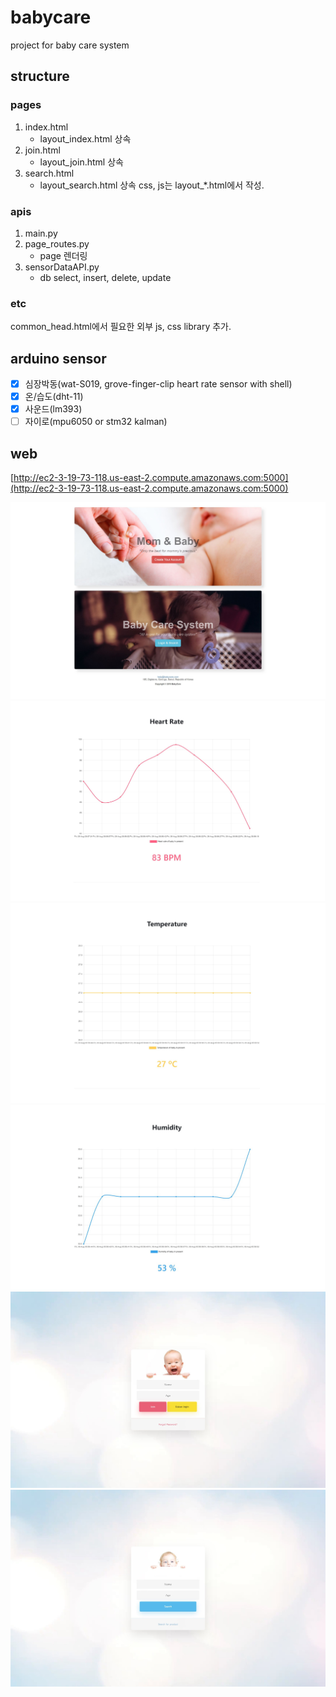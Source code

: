 # babycare
project for baby care system  
    
## structure
### pages
1. index.html
	- layout_index.html 상속
2. join.html
	- layout_join.html 상속
3. search.html
	- layout_search.html 상속
css, js는 layout_*.html에서 작성.

### apis
1. main.py
2. page_routes.py
	- page 렌더링
2. sensorDataAPI.py
	- db select, insert, delete, update
	
### etc
common_head.html에서 필요한 외부 js, css library 추가.

## arduino sensor
- [x] 심장박동(wat-S019, grove-finger-clip heart rate sensor with shell)
- [x] 온/습도(dht-11)
- [x] 사운드(lm393)
- [ ] 자이로(mpu6050 or stm32 kalman)

## web
[http://ec2-3-19-73-118.us-east-2.compute.amazonaws.com:5000](http://ec2-3-19-73-118.us-east-2.compute.amazonaws.com:5000)

![ex_screenshot](./screenshot1.JPG)
![ex_screenshot](./screenshot2.JPG)
![ex_screenshot](./screenshot3.JPG)
![ex_screenshot](./screenshot4.JPG)
![ex_screenshot](./screenshot5.JPG)
![ex_screenshot](./screenshot6.JPG)
